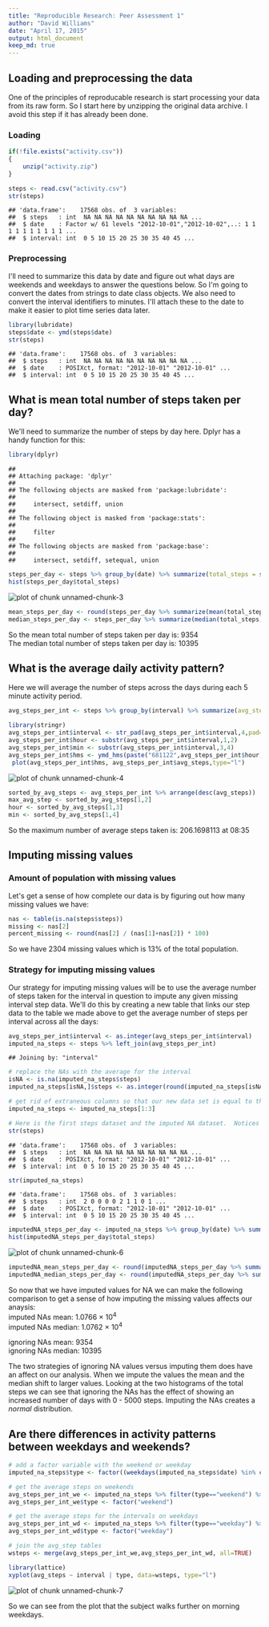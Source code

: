 ```yaml
---
title: "Reproducible Research: Peer Assessment 1"
author: "David Williams"
date: "April 17, 2015"
output: html_document
keep_md: true
---
```



## Loading and preprocessing the data
One of the principles of reproducable research is start processing your data from its raw form.  So I start here by unzipping the original data archive.  I avoid this step if it has already been done.

### Loading

```r
if(!file.exists("activity.csv"))
{
    unzip("activity.zip")
}

steps <- read.csv("activity.csv")
str(steps)
```

```
## 'data.frame':	17568 obs. of  3 variables:
##  $ steps   : int  NA NA NA NA NA NA NA NA NA NA ...
##  $ date    : Factor w/ 61 levels "2012-10-01","2012-10-02",..: 1 1 1 1 1 1 1 1 1 1 ...
##  $ interval: int  0 5 10 15 20 25 30 35 40 45 ...
```

### Preprocessing
I'll need to summarize this data by date and figure out what days are weekends and weekdays to answer the questions below.  So I'm going to convert the dates from strings to date class objects.  We also need to convert the interval identifiers to minutes.  I'll attach these to the date to make it easier to plot time series data later.

```r
library(lubridate)
steps$date <- ymd(steps$date)
str(steps)
```

```
## 'data.frame':	17568 obs. of  3 variables:
##  $ steps   : int  NA NA NA NA NA NA NA NA NA NA ...
##  $ date    : POSIXct, format: "2012-10-01" "2012-10-01" ...
##  $ interval: int  0 5 10 15 20 25 30 35 40 45 ...
```

## What is mean total number of steps taken per day?
We'll need to summarize the number of steps by day here.  Dplyr has a handy function for this:

```r
library(dplyr)
```

```
## 
## Attaching package: 'dplyr'
## 
## The following objects are masked from 'package:lubridate':
## 
##     intersect, setdiff, union
## 
## The following object is masked from 'package:stats':
## 
##     filter
## 
## The following objects are masked from 'package:base':
## 
##     intersect, setdiff, setequal, union
```

```r
steps_per_day <- steps %>% group_by(date) %>% summarize(total_steps = sum(steps,na.rm=TRUE))
hist(steps_per_day$total_steps)
```

![plot of chunk unnamed-chunk-3](figure/unnamed-chunk-3-1.png) 

```r
mean_steps_per_day <- round(steps_per_day %>% summarize(mean(total_steps)))
median_steps_per_day <- steps_per_day %>% summarize(median(total_steps))
```
So the mean total number of steps taken per day is: 9354  
The median total number of steps taken per day is: 10395


## What is the average daily activity pattern?
Here we will average the number of steps across the days during each 5 minute activity period.

```r
avg_steps_per_int <- steps %>% group_by(interval) %>% summarize(avg_steps = mean(steps,na.rm=TRUE))

library(stringr)
avg_steps_per_int$interval <- str_pad(avg_steps_per_int$interval,4,pad="0") # pad the hours and min for the time interval so that they are consistent
avg_steps_per_int$hour <- substr(avg_steps_per_int$interval,1,2)
avg_steps_per_int$min <- substr(avg_steps_per_int$interval,3,4)
avg_steps_per_int$hms <- ymd_hms(paste("681122",avg_steps_per_int$hour,avg_steps_per_int$min,"00")) # just picking a random date here to make the plot look nice
 plot(avg_steps_per_int$hms, avg_steps_per_int$avg_steps,type="l")
```

![plot of chunk unnamed-chunk-4](figure/unnamed-chunk-4-1.png) 

```r
sorted_by_avg_steps <- avg_steps_per_int %>% arrange(desc(avg_steps))
max_avg_step <- sorted_by_avg_steps[1,2]
hour <- sorted_by_avg_steps[1,3]
min <- sorted_by_avg_steps[1,4]
```

So the maximum number of average steps taken is: 206.1698113 at 08:35

## Imputing missing values
### Amount of population with missing values
Let's get a sense of how complete our data is by figuring out how many missing values we have:

```r
nas <- table(is.na(steps$steps))
missing <- nas[2]
percent_missing <- round(nas[2] / (nas[1]+nas[2]) * 100)
```
So we have 2304 missing values which is 13% of the total population.

### Strategy for imputing missing values
Our strategy for imputing missing values will be to use the average number of steps taken for the interval in question to impute any given missing interval step data.  We'll do this by creating a new table that links our step data to the table we made above to get the average number of steps per interval across all the days:

```r
avg_steps_per_int$interval <- as.integer(avg_steps_per_int$interval)
imputed_na_steps <- steps %>% left_join(avg_steps_per_int)
```

```
## Joining by: "interval"
```

```r
# replace the NAs with the average for the interval
isNA <- is.na(imputed_na_steps$steps)
imputed_na_steps[isNA,]$steps <- as.integer(round(imputed_na_steps[isNA,]$avg_steps))

# get rid of extraneous columns so that our new data set is equal to the first but with NAs filled in
imputed_na_steps <- imputed_na_steps[1:3]

# Here is the first steps dataset and the imputed NA dataset.  Notices that the first has NAs in the interval while the second has the NAs replaced with the interval average
str(steps)
```

```
## 'data.frame':	17568 obs. of  3 variables:
##  $ steps   : int  NA NA NA NA NA NA NA NA NA NA ...
##  $ date    : POSIXct, format: "2012-10-01" "2012-10-01" ...
##  $ interval: int  0 5 10 15 20 25 30 35 40 45 ...
```

```r
str(imputed_na_steps)
```

```
## 'data.frame':	17568 obs. of  3 variables:
##  $ steps   : int  2 0 0 0 0 2 1 1 0 1 ...
##  $ date    : POSIXct, format: "2012-10-01" "2012-10-01" ...
##  $ interval: int  0 5 10 15 20 25 30 35 40 45 ...
```

```r
imputedNA_steps_per_day <- imputed_na_steps %>% group_by(date) %>% summarize(total_steps = sum(steps))
hist(imputedNA_steps_per_day$total_steps)
```

![plot of chunk unnamed-chunk-6](figure/unnamed-chunk-6-1.png) 

```r
imputedNA_mean_steps_per_day <- round(imputedNA_steps_per_day %>% summarize(mean(total_steps)))
imputedNA_median_steps_per_day <- round(imputedNA_steps_per_day %>% summarize(median(total_steps)))
```
So now that we have imputed values for NA we can make the following comparison to get a sense of how imputing the missing values affects our anaysis:  
imputed NAs mean: 1.0766 &times; 10<sup>4</sup>  
imputed NAs median: 1.0762 &times; 10<sup>4</sup>  

ignoring NAs mean: 9354  
ignoring NAs median: 10395

The two strategies of ignoring NA values versus imputing them does have an affect on our analysis.  When we impute the values the mean and the median shift to larger values.  Looking at the two histograms of the total steps we can see that ignoring the NAs has the effect of showing an increased number of days with 0 - 5000 steps.  Imputing the NAs creates a *normal* distribution.


## Are there differences in activity patterns between weekdays and weekends?

```r
# add a factor variable with the weekend or weekday
imputed_na_steps$type <- factor((weekdays(imputed_na_steps$date) %in% c("Saturday","Sunday"))+1L,levels=1:2,labels=c('weekday','weekend'))

# get the average steps on weekends
avg_steps_per_int_we <- imputed_na_steps %>% filter(type=="weekend") %>% group_by(interval) %>% summarize(avg_steps = mean(steps,na.rm=TRUE))
avg_steps_per_int_we$type <- factor("weekend")

# get the average steps for the intervals on weekdays
avg_steps_per_int_wd <- imputed_na_steps %>% filter(type=="weekday") %>% group_by(interval) %>% summarize(avg_steps = mean(steps,na.rm=TRUE))
avg_steps_per_int_wd$type <- factor("weekday")

# join the avg_step tables
wsteps <- merge(avg_steps_per_int_we,avg_steps_per_int_wd, all=TRUE)

library(lattice)
xyplot(avg_steps ~ interval | type, data=wsteps, type="l")
```

![plot of chunk unnamed-chunk-7](figure/unnamed-chunk-7-1.png) 

So we can see from the plot that the subject walks further on morning weekdays.
